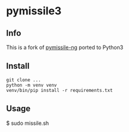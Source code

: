 # pymissile3

## Info
This is a fork of [pymissile-ng](https://github.com/zskdan/pymissile-ng)
ported to Python3

## Install
```
git clone ...
python -m venv venv
venv/bin/pip install -r requirements.txt
```

## Usage
$ sudo missile.sh

